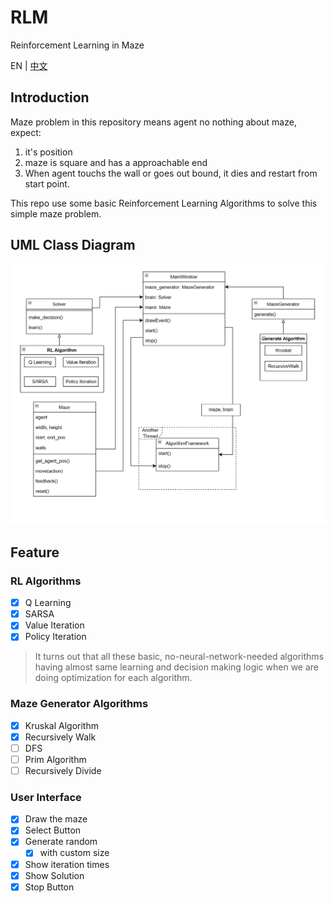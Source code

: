 # RLM

Reinforcement Learning in Maze

EN | [中文](./docs/README_zh.md)

## Introduction

Maze problem in this repository means agent no nothing about maze, expect:

1. it's position
2. maze is square and has a approachable end
3. When agent touchs the wall or goes out bound, it dies and restart from start point.

This repo use some basic Reinforcement Learning Algorithms to solve this simple maze problem.

## UML Class Diagram

![img](./docs/class_diagram.png)

## Feature

### RL Algorithms

- [x] Q Learning
- [x] SARSA
- [x] Value Iteration
- [x] Policy Iteration

> It turns out that all these basic, no-neural-network-needed algorithms having almost same learning and decision making logic when we are doing optimization for each algorithm.

### Maze Generator Algorithms

- [x] Kruskal Algorithm
- [x] Recursively Walk
- [ ] DFS
- [ ] Prim Algorithm
- [ ] Recursively Divide

### User Interface

- [x] Draw the maze
- [x] Select Button
- [x] Generate random
  - [x] with custom size
- [x] Show iteration times
- [x] Show Solution
- [x] Stop Button
